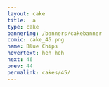 ```yaml
---
layout: cake
title:  a
type: cake
bannerimg: /banners/cakebanner
comic: cake_45.png
name: Blue Chips
hovertext: heh heh
next: 46
prev: 44
permalink: cakes/45/
---
```

